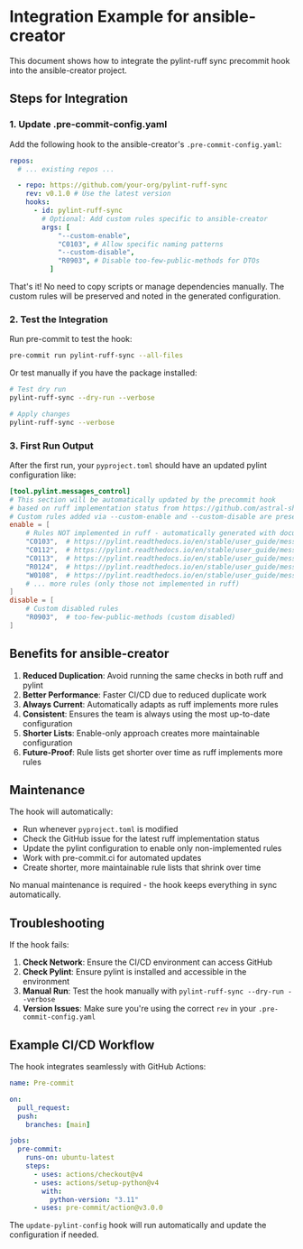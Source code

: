 # Integration Example for ansible-creator

This document shows how to integrate the pylint-ruff sync precommit hook into the ansible-creator project.

## Steps for Integration

### 1. Update .pre-commit-config.yaml

Add the following hook to the ansible-creator's `.pre-commit-config.yaml`:

```yaml
repos:
  # ... existing repos ...

  - repo: https://github.com/your-org/pylint-ruff-sync
    rev: v0.1.0 # Use the latest version
    hooks:
      - id: pylint-ruff-sync
        # Optional: Add custom rules specific to ansible-creator
        args: [
            "--custom-enable",
            "C0103", # Allow specific naming patterns
            "--custom-disable",
            "R0903", # Disable too-few-public-methods for DTOs
          ]
```

That's it! No need to copy scripts or manage dependencies manually. The custom rules will be preserved and noted in the generated configuration.

### 2. Test the Integration

Run pre-commit to test the hook:

```bash
pre-commit run pylint-ruff-sync --all-files
```

Or test manually if you have the package installed:

```bash
# Test dry run
pylint-ruff-sync --dry-run --verbose

# Apply changes
pylint-ruff-sync --verbose
```

### 3. First Run Output

After the first run, your `pyproject.toml` should have an updated pylint configuration like:

```toml
[tool.pylint.messages_control]
# This section will be automatically updated by the precommit hook
# based on ruff implementation status from https://github.com/astral-sh/ruff/issues/970
# Custom rules added via --custom-enable and --custom-disable are preserved
enable = [
    # Rules NOT implemented in ruff - automatically generated with documentation URLs
    "C0103",  # https://pylint.readthedocs.io/en/stable/user_guide/messages/convention/invalid-name.html
    "C0112",  # https://pylint.readthedocs.io/en/stable/user_guide/messages/convention/empty-docstring.html
    "C0113",  # https://pylint.readthedocs.io/en/stable/user_guide/messages/convention/unneeded-not.html
    "R0124",  # https://pylint.readthedocs.io/en/stable/user_guide/messages/refactor/comparison-with-callable.html
    "W0108",  # https://pylint.readthedocs.io/en/stable/user_guide/messages/warning/unnecessary-lambda.html
    # ... more rules (only those not implemented in ruff)
]
disable = [
    # Custom disabled rules
    "R0903",  # too-few-public-methods (custom disabled)
]
```

## Benefits for ansible-creator

1. **Reduced Duplication**: Avoid running the same checks in both ruff and pylint
2. **Better Performance**: Faster CI/CD due to reduced duplicate work
3. **Always Current**: Automatically adapts as ruff implements more rules
4. **Consistent**: Ensures the team is always using the most up-to-date configuration
5. **Shorter Lists**: Enable-only approach creates more maintainable configuration
6. **Future-Proof**: Rule lists get shorter over time as ruff implements more rules

## Maintenance

The hook will automatically:

- Run whenever `pyproject.toml` is modified
- Check the GitHub issue for the latest ruff implementation status
- Update the pylint configuration to enable only non-implemented rules
- Work with pre-commit.ci for automated updates
- Create shorter, more maintainable rule lists that shrink over time

No manual maintenance is required - the hook keeps everything in sync automatically.

## Troubleshooting

If the hook fails:

1. **Check Network**: Ensure the CI/CD environment can access GitHub
2. **Check Pylint**: Ensure pylint is installed and accessible in the environment
3. **Manual Run**: Test the hook manually with `pylint-ruff-sync --dry-run --verbose`
4. **Version Issues**: Make sure you're using the correct `rev` in your `.pre-commit-config.yaml`

## Example CI/CD Workflow

The hook integrates seamlessly with GitHub Actions:

```yaml
name: Pre-commit

on:
  pull_request:
  push:
    branches: [main]

jobs:
  pre-commit:
    runs-on: ubuntu-latest
    steps:
      - uses: actions/checkout@v4
      - uses: actions/setup-python@v4
        with:
          python-version: "3.11"
      - uses: pre-commit/action@v3.0.0
```

The `update-pylint-config` hook will run automatically and update the configuration if needed.
